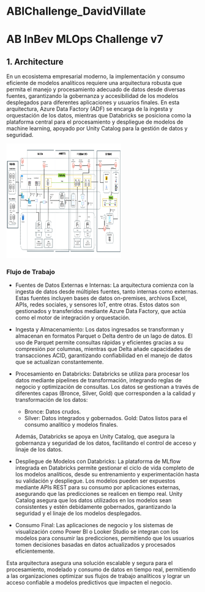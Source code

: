 # ABIChallenge_DavidVillate

# AB InBev MLOps Challenge v7

## 1. Architecture

En un ecosistema empresarial moderno, la implementación y consumo eficiente de modelos analíticos requiere una arquitectura robusta que permita el manejo y procesamiento adecuado de datos desde diversas fuentes, garantizando la gobernanza y accesibilidad de los modelos desplegados para diferentes aplicaciones y usuarios finales. En esta arquitectura, Azure Data Factory (ADF) se encarga de la ingesta y orquestación de los datos, mientras que Databricks se posiciona como la plataforma central para el procesamiento y despliegue de modelos de machine learning, apoyado por Unity Catalog para la gestión de datos y seguridad.

<div align="left">
    <img src="Images/Architecture.jpg" width="300" height="300">
</div>

### Flujo de Trabajo
- Fuentes de Datos Externas e Internas: La arquitectura comienza con la ingesta de datos desde múltiples fuentes, tanto internas como externas. Estas fuentes incluyen bases de datos on-premises, archivos Excel, APIs, redes sociales, y sensores IoT, entre otras. Estos datos son gestionados y transferidos mediante Azure Data Factory, que actúa como el motor de integración y orquestación.

- Ingesta y Almacenamiento: Los datos ingresados se transforman y almacenan en formatos Parquet o Delta dentro de un lago de datos. El uso de Parquet permite consultas rápidas y eficientes gracias a su compresión por columnas, mientras que Delta añade capacidades de transacciones ACID, garantizando confiabilidad en el manejo de datos que se actualizan constantemente.

- Procesamiento en Databricks: Databricks se utiliza para procesar los datos mediante pipelines de transformación, integrando reglas de negocio y optimización de consultas. Los datos se gestionan a través de diferentes capas (Bronce, Silver, Gold) que corresponden a la calidad y transformación de los datos:

    - Bronce: Datos crudos.
    - Silver: Datos integrados y gobernados.
     Gold: Datos listos para el consumo analítico y modelos finales.
    
    Además, Databricks se apoya en Unity Catalog, que asegura la gobernanza y seguridad de  los datos, facilitando el control de acceso y linaje de los datos.

- Despliegue de Modelos con Databricks: La plataforma de MLflow integrada en Databricks permite gestionar el ciclo de vida completo de los modelos analíticos, desde su entrenamiento y experimentación hasta su validación y despliegue. Los modelos pueden ser expuestos mediante APIs REST para su consumo por aplicaciones externas, asegurando que las predicciones se realicen en tiempo real. Unity Catalog asegura que los datos utilizados en los modelos sean consistentes y estén debidamente gobernados, garantizando la seguridad y el linaje de los modelos desplegados.

- Consumo Final: Las aplicaciones de negocio y los sistemas de visualización como Power BI o Looker Studio se integran con los modelos para consumir las predicciones, permitiendo que los usuarios tomen decisiones basadas en datos actualizados y procesados eficientemente.

Esta arquitectura asegura una solución escalable y segura para el procesamiento, modelado y consumo de datos en tiempo real, permitiendo a las organizaciones optimizar sus flujos de trabajo analíticos y lograr un acceso confiable a modelos predictivos que impacten el negocio.

